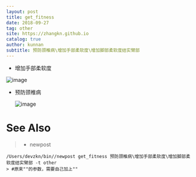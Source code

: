 ```yaml
---
layout: post
title: get_fitness
date: 2018-09-27
tag: other
site: https://zhangkn.github.io
catalog: true
author: kunnan
subtitle: 预防颈椎病\增加手部柔软度\增加脚部柔软度结实臂部
---
```






* 增加手部柔软度

![image](https://github.com/pua/pua.github.com/raw/master/images/fitness/6.gif)





* 预防颈椎病

  ![image](https://github.com/pua/pua.github.com/raw/master/images/fitness/4.gif)



# See Also 

>* newpost 
>
```
/Users/devzkn/bin//newpost get_fitness 预防颈椎病\增加手部柔软度\增加脚部柔软度结实臂部 -t other
> #原来""的参数，需要自己加上""
```

